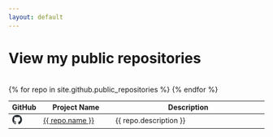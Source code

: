 ```yaml
---
layout: default
---
```


# View my public repositories
<br />
<table>
  <colgroup>
    <col width="5%" />
    <col width="30%" />
    <col width="65%" />
  </colgroup>
  <thead>
    <tr class="header">
      <th><b>GitHub</b></th>
      <th><b>Project Name</b></th>
      <th><b>Description</b></th>
    </tr>
  </thead>
  <tbody>
    {% for repo in site.github.public_repositories %}
      <tr>
        <td><a href="{{ repo.html_url }}"><img src="assets/images/github-mark.png" width="20" height="20" /></a></td>
        <td><a href="{{ repo.homepage }}">{{ repo.name }}</a></td>
        <td>{{ repo.description }}</td>
      </tr>
    {% endfor %}
  </tbody>
</table>
